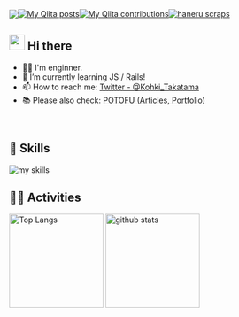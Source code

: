 <!-- プロフィール参考記事 https://qiita.com/mmnn/items/cf465d271171cba8bd51 -->
<!-- Qiita badge https://qiita.com/mikkame/items/f2c60d9caf8a8e38ec50-->
<!-- Zenn badge https://github.com/nikaera/zenn-badge-->

<!-- 1. GitHub usernameを変更 -->
<div align="right" style="display: flex; align-items: center;">
  <img src="https://komarev.com/ghpvc/?username=Kohki-Takatama" />

  <a href="http://qiita.com/kohki_takatama">
    <img src="https://qiita-badge.apiapi.app/s/kohki_takatama/posts.svg" alt="My Qiita posts" />
  </a>

  <a href="http://qiita.com/kohki_takatama">
    <img src="https://qiita-badge.apiapi.app/s/kohki_takatama/contributions.svg" alt="My Qiita contributions" />
  </a>

  <a href="https://zenn.dev/haneru/scraps">
    <img src="https://zenn.badge.nikaera.com/s/haneru/scraps?style=flat" alt="haneru scraps" />
  </a>
</div>




<!-- 2. プロフィールや連絡先を変更 -->
## <img src="https://media.giphy.com/media/hvRJCLFzcasrR4ia7z/giphy.gif" width="28"> Hi there

- 🧑‍💻 I'm enginner.
- 🌱 I’m currently learning JS / Rails!
- 📫 How to reach me: [Twitter - @Kohki_Takatama](https://x.com/Kohki_Takatama)
- 📚 Please also check: [POTOFU (Articles, Portfolio)](https://potofu.me/kohki-takatama) 
<br>


<!-- 3. 好きな技術スタックに変更 -->
<!-- ライトモート：theme=light, ダークモート：theme=dark -->
<!-- アイコンの選択肢一覧：https://arc.net/l/quote/zizyykfh -->
## 🌱 Skills
<img alt="my skills" src="https://skillicons.dev/icons?theme=dark&perline=7&i=html,css,js,ruby,rails,docker,linux" />
<br>


<!-- 4. GitHub usernameを変更, 2箇所 -->
<!-- ライトモート：theme=light, ダークモート：theme=vue-dark  -->
## 🏃‍♀️ Activities
<div align="left"> 
  <img alt="Top Langs" height="170px" src="https://github-readme-stats.vercel.app/api?username=Kohki-Takatama&count_private=true&theme=vue-dark&layout=compact" />
  <img alt="github stats" height="170px" src="https://github-readme-stats.vercel.app/api/top-langs/?username=Kohki-Takatama&theme=vue-dark&layout=compact" />
</div>


<!--
This repository is a ✨ _special_ ✨ repository because its `README.md` (this file) appears on your GitHub profile.

Here are some ideas to get you started:

- 🔭 I’m currently working on ...
- 🌱 I’m currently learning ...
- 👯 I’m looking to collaborate on ...
- 🤔 I’m looking for help with ...
- 💬 Ask me about ...
- 📫 How to reach me: ...
- 😄 Pronouns: ...
- ⚡ Fun fact: ...
-->

